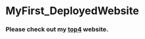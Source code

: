 # MyFirst_DeployedWebsite

### Please check out my [top4](https://effortless-cajeta-3e493b.netlify.app/) website.